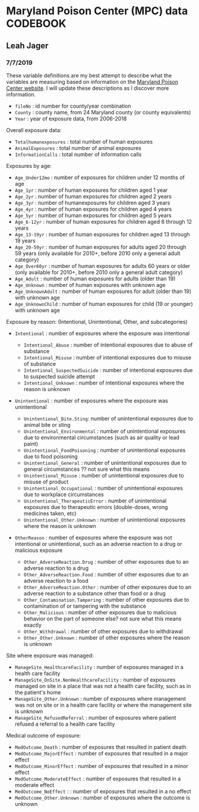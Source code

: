 # Maryland Poison Center (MPC) data CODEBOOK
## Leah Jager
### 7/7/2019

These variable definitions are my best attempt to describe what the variables are measuring based on information on the [Maryland Poison Center website](https://www.mdpoison.com/).  I will update these descriptions as I discover more information.
 
* `fileNo` : id number for county/year combination
* `County` : county name, from 24 Maryland county (or county equivalents)
* `Year` : year of exposure data, from 2006-2018

Overall exposure data:

* `Totalhumanexposures` : total number of human exposures
* `AnimalExposures` : total number of animal exposures
* `InformationCalls` : total number of information calls

Exposures by age:

* `Age_Under12mo` : number of exposures for children under 12 months of age
* `Age_1yr` : number of human exposures for children aged 1 year
* `Age_2yr` : number of human exposures for children aged 2 years
* `Age_3yr` : number of humanexposures for children aged 3 years
* `Age_4yr` : number of human exposures for children aged 4 years
* `Age_5yr` : number of human exposures for children aged 5 years
* `Age_6-12yr` : number of human exposures for children aged 6 through 12 years
* `Age_13-19yr` : number of human exposures for children aged 13 through 19 years
* `Age_20-59yr` : number of human exposures for adults aged 20 through 59 years (only available for 2010+, before 2010 only a general adult category)
* `Age_Over60yr` : number of human exposures for adults 60 years or older (only available for 2010+, before 2010 only a general adult category)
* `Age_Adult` : number of human exposures for adults (older than 19)
* `Age_Unknown` : number of human exposures with unknown age
* `Age_UnknownAdult` : number of human exposures for adult (older than 19) with unknown age
* `Age_UnknownChild` : number of human exposures for child (19 or younger) with unknown age

Exposure by reason: (Intentional, Unintentional, Other, and subcategories)

* `Intentional` : number of exposures where the exposure was intentional
    * `Intentional_Abuse` : number of intentional exposures due to abuse of substance
    * `Intentional_Misuse` : number of intentional exposures due to misuse of substance
    * `Intentional_SuspectedSuicide` : number of intentional exposures due to suspected suicide attempt
    * `Intentional_Unknown` : number of intentional exposures where the reason is unknown
    
    
* `Unintentional` : number of exposures where the exposure was unintentional
    * `Unintentional_Bite.Sting`: number of unintentional exposures due to animal bite or sting
    * `Unintentional_Environmental` : number of unintentional exposures due to environmental circumstances (such as air quality or lead paint)
    * `Unintentional_FoodPoisoning` : number of unintentional exposures due to food poisoning
    * `Unintentional_General` : number of unintentional exposures due to general circumstances ?? not sure what this means
    * `Unintentional_Misuse` : number of unintentional exposures due to misuse of product
    * `Unintentional_Occupational` : number of unintentional exposures due to workplace circumstances
    * `Unintentional_TherapeuticError` : number of unintentional exposures due to therapeutic errors (double-doses, wrong medicines taken, etc)
    * `Unintentional_Other.Unknown` : number of unintentional exposures where the reason is unknown
    
* `OtherReason` : number of exposures where the exposure was not intentional or unintentional, such as an adverse reaction to a drug or malicious exposure
    * `Other_AdverseReaction.Drug` : number of other exposures due to an adverse reaction to a drug
    * `Other_AdverseReaction.Food` : number of other exposures due to an adverse reaction to a food
    * `Other_AdverseReaction.Other` : number of other exposures due to an adverse reaction to a substance other than food or a drug
    * `Other_Contamination.Tampering` : number of other exposures due to contamination of or tampering with the substance
    * `Other_Malicious` : number of other exposures due to malicious behavior on the part of someone else? not sure what this means exactly
    * `Other_Withdrawal` : number of other exposures due to withdrawal
    * `Other_Other.Unknown` : number of other exposures where the reason is unknown

Site where exposure was managed:

* `ManageSite_HealthcareFacility` : number of exposures managed in a health care facility
* `ManageSite_OnSite.NonHealthcareFacility` : number of exposures managed on site in a place that was not a health care facility, such as in the patient's home
* `ManageSite_Other.Unknown` : number of exposures where management was not on site or in a health care facility or where the management site is unknown
* `ManageSite_RefusedReferral` : number of exposures where patient refused a referral to a health care facility 

Medical outcome of exposure:

* `MedOutcome_Death` : number of exposures that resulted in patient death
* `MedOutcome_MajorEffect` : number of exposures that resulted in a major effect
* `MedOutcome_MinorEffect` : number of exposures that resulted in a minor effect
* `MedOutcome_ModerateEffect` : number of exposures that resulted in a moderate effect
* `MedOutcome_NoEffect` : : number of exposures that resulted in a no effect
* `MedOutcome_Other.Unknown` : number of exposures where the outcome is unknown


